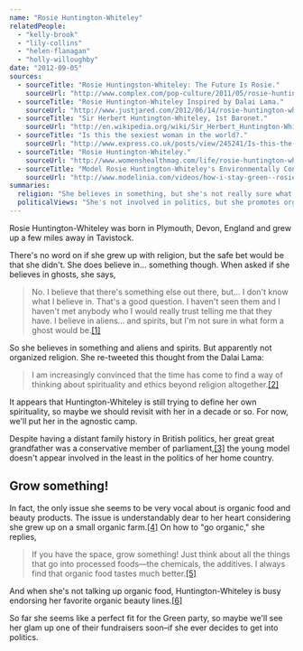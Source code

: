 ```yaml
---
name: "Rosie Huntington-Whiteley"
relatedPeople:
  - "kelly-brook"
  - "lily-collins"
  - "helen-flanagan"
  - "holly-willoughby"
date: "2012-09-05"
sources:
  - sourceTitle: "Rosie Huntingston-Whiteley: The Future Is Rosie."
    sourceUrl: "http://www.complex.com/pop-culture/2011/05/rosie-huntington-whiteley-2011-cover-story-gallery"
  - sourceTitle: "Rosie Huntington-Whiteley Inspired by Dalai Lama."
    sourceUrl: "http://www.justjared.com/2012/06/14/rosie-huntington-whiteley-inspired-by-dalai-lama/"
  - sourceTitle: "Sir Herbert Huntington-Whiteley, 1st Baronet."
    sourceUrl: "http://en.wikipedia.org/wiki/Sir_Herbert_Huntington-Whiteley,_1st_Baronet"
  - sourceTitle: "Is this the sexiest woman in the world?."
    sourceUrl: "http://www.express.co.uk/posts/view/245241/Is-this-the-sexiest-woman-in-the-world-"
  - sourceTitle: "Rosie Huntington-Whiteley."
    sourceUrl: "http://www.womenshealthmag.com/life/rosie-huntington-whiteley-transforms-0"
  - sourceTitle: "Model Rosie Huntington-Whiteley's Environmentally Concious Lifestyle."
    sourceUrl: "http://www.modelinia.com/videos/how-i-stay-green--rosie-huntington-whiteley/199"
summaries:
  religion: "She believes in something, but she's not really sure what that is yet."
  politicalViews: "She's not involved in politics, but she promotes organic foods and beauty products."
---
```


Rosie Huntington-Whiteley was born in Plymouth, Devon, England and grew up a few miles away in Tavistock.

There's no word on if she grew up with religion, but the safe bet would be that she didn't. She does believe in… something though. When asked if she believes in ghosts, she says,

>No. I believe that there's something else out there, but… I don't know what I believe in. That's a good question. I haven't seen them and I haven't met anybody who I would really trust telling me that they have. I believe in aliens… and spirits, but I'm not sure in what form a ghost would be.<a class="source-citation" href="#http%3A%2F%2Fwww.complex.com%2Fpop-culture%2F2011%2F05%2Frosie-huntington-whiteley-2011-cover-story-gallery" title="Rosie Huntingston-Whiteley: The Future Is Rosie.">[1]</a>

So she believes in something and aliens and spirits. But apparently not organized religion. She re-tweeted this thought from the Dalai Lama:

>I am increasingly convinced that the time has come to find a way of thinking about spirituality and ethics beyond religion altogether.<a class="source-citation" href="#http%3A%2F%2Fwww.justjared.com%2F2012%2F06%2F14%2Frosie-huntington-whiteley-inspired-by-dalai-lama%2F" title="Rosie Huntington-Whiteley Inspired by Dalai Lama.">[2]</a>

It appears that Huntington-Whiteley is still trying to define her own spirituality, so maybe we should revisit with her in a decade or so. For now, we'll put her in the agnostic camp.

Despite having a distant family history in British politics, her great great grandfather was a conservative member of parliament,<a class="source-citation" href="#http%3A%2F%2Fen.wikipedia.org%2Fwiki%2FSir_Herbert_Huntington-Whiteley%2C_1st_Baronet" title="Sir Herbert Huntington-Whiteley, 1st Baronet.">[3]</a> the young model doesn't appear involved in the least in the politics of her home country.


## Grow something!

In fact, the only issue she seems to be very vocal about is organic food and beauty products. The issue is understandably dear to her heart considering she grew up on a small organic farm.<a class="source-citation" href="#http%3A%2F%2Fwww.express.co.uk%2Fposts%2Fview%2F245241%2FIs-this-the-sexiest-woman-in-the-world-" title="Is this the sexiest woman in the world?.">[4]</a> On how to "go organic," she replies,

>If you have the space, grow something! Just think about all the things that go into processed foods—the chemicals, the additives. I always find that organic food tastes much better.<a class="source-citation" href="#http%3A%2F%2Fwww.womenshealthmag.com%2Flife%2Frosie-huntington-whiteley-transforms-0" title="Rosie Huntington-Whiteley.">[5]</a>

And when she's not talking up organic food, Huntington-Whiteley is busy endorsing her favorite organic beauty lines.<a class="source-citation" href="#http%3A%2F%2Fwww.modelinia.com%2Fvideos%2Fhow-i-stay-green--rosie-huntington-whiteley%2F199" title="Model Rosie Huntington-Whiteley&apos;s Environmentally Concious Lifestyle.">[6]</a>

So far she seems like a perfect fit for the Green party, so maybe we'll see her glam up one of their fundraisers soon–if she ever decides to get into politics.